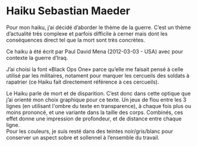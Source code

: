 # Haiku Sebastian Maeder

Pour mon haiku, j’ai décidé d’aborder le thème de la guerre. C’est un thème d’actualité très complexe et parfois difficile à cerner mais dont les conséquences direct tel que la mort sont très concrètes. 

Ce haiku à été écrit par Paul David Mena (2012-03-03 - USA) avec pour contexte la guerre d’Iraq. 

J’ai choisi la font «Black Ops One» parce qu’elle me faisait pensé à celle utilisé par les militaires, notament pour marquer les cercueils des soldats à rapatrier (ce Haiku fait directement référence à ces cercueils). 

Le Haiku parle de mort et de disparition. C’est donc dans cette optique que j’ai orienté mon choix graphique pour ce texte. Un jeux de flou entre les 3 lignes (en utilisant l'ombre du texte en transparence), à chaque fois plus ou moins prononcé, et une variante dans la taille des corps. Combinés, ces effet donne une impression de profondeur, et de distance entre chaque ligne.  
Pour les couleurs, je suis resté dans des teintes noir/gris/blanc pour conserver un aspect sobre et sollennel à l’ensemble du travail. 


